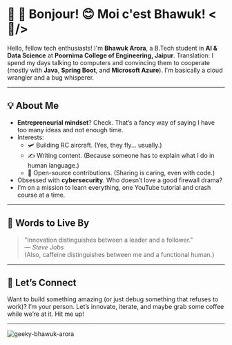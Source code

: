 # 🌟 💫 Bonjour! 😊 Moi c'est Bhawuk! <🤠/>

Hello, fellow tech enthusiasts! I'm **Bhawuk Arora**, a B.Tech student in **AI & Data Science** at **Poornima College of Engineering, Jaipur**. Translation: I spend my days talking to computers and convincing them to cooperate (mostly with **Java**, **Spring Boot**, and **Microsoft Azure**). I'm basically a cloud wrangler and a bug whisperer.

---

## 💡 About Me

- **Entrepreneurial mindset**? Check. That’s a fancy way of saying I have too many ideas and not enough time.
- Interests:
  - 🛩️ Building RC aircraft. (Yes, they fly... usually.)
  - ✍️ Writing content. (Because someone has to explain what I do in human language.)
  - 🤝 Open-source contributions. (Sharing is caring, even with code.)
- Obsessed with **cybersecurity**. Who doesn’t love a good firewall drama?
- I’m on a mission to learn everything, one YouTube tutorial and crash course at a time.

---

## 🌟 Words to Live By

> "Innovation distinguishes between a leader and a follower."  
> — *Steve Jobs*  
> (Also, caffeine distinguishes between me and a functional human.)

---

## 🚀 Let’s Connect

Want to build something amazing (or just debug something that refuses to work)? I’m your person. Let’s innovate, iterate, and maybe grab some coffee while we’re at it. Hit me up!

---

<p align="left"> <img src="https://komarev.com/ghpvc/?username=geeky-bhawuk-arora&label=Profile%20views&color=0e75b6&style=flat" alt="geeky-bhawuk-arora" /> </p>






